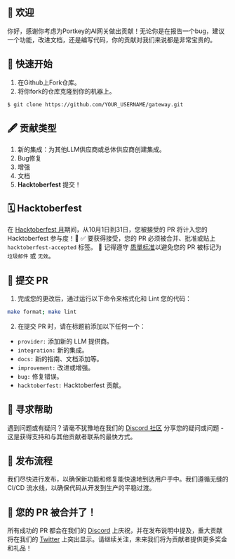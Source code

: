## 🎉 欢迎

你好，感谢你考虑为Portkey的AI网关做出贡献！无论你是在报告一个bug，建议一个功能，改进文档，还是编写代码，你的贡献对我们来说都是非常宝贵的。

## 🚀 快速开始

1. 在Github上Fork仓库。
2. 将你fork的仓库克隆到你的机器上。

```sh
$ git clone https://github.com/YOUR_USERNAME/gateway.git
```

## 🖋 贡献类型

1. 新的集成：为其他LLM供应商或总体供应商创建集成。
2. Bug修复
3. 增强
4. 文档
5. **Hacktoberfest** 提交！

## 🗓️ Hacktoberfest

在 [Hacktoberfest 月](https://hacktoberfest.com/)期间，从10月1日到31日，您被接受的 PR 将计入您的 Hacktoberfest 参与度！🚀
✅ 要获得接受，您的 PR 必须被合并、批准或贴上 `hacktoberfest-accepted` 标签。
🧐 记得遵守 [质量标准](https://hacktoberfest.digitalocean.com/resources/qualitystandards)以避免您的 PR 被标记为 `垃圾邮件` 或 `无效`。

## 🔄 提交 PR

1. 完成您的更改后，通过运行以下命令来格式化和 Lint 您的代码：

```sh
make format; make lint
```

2. 在提交 PR 时，请在标题前添加以下任何一个：

- `provider:` 添加新的 LLM 提供商。
- `integration:` 新的集成。
- `docs:` 新的指南、文档添加等。
- `improvement:` 改进或增强。
- `bug:` 修复错误。
- `hacktoberfest:` Hacktoberfest 贡献。

## 🤔 寻求帮助

遇到问题或有疑问？请毫不犹豫地在我们的 [Discord 社区](https://discord.com/invite/DD7vgKK299) 分享您的疑问或问题 - 这是获得支持和与其他贡献者联系的最快方式。

## 🚧 发布流程

我们尽快进行发布，以确保新功能和修复能快速地到达用户手中。我们遵循无缝的 CI/CD 流水线，以确保代码从开发到生产的平稳过渡。

## 🎊 您的 PR 被合并了！

所有成功的 PR 都会在我们的 [Discord](https://discord.com/invite/DD7vgKK299) 上庆祝，并在发布说明中提及，重大贡献将在我们的 [Twitter](https://twitter.com/PortkeyAI) 上突出显示。请继续关注，未来我们将为贡献者提供更多奖金和礼品！
